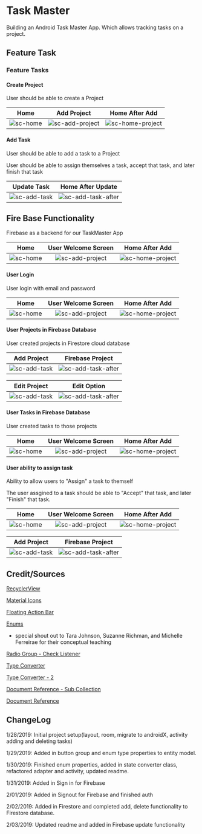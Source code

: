 # Task Master
Building an Android Task Master App. Which allows tracking tasks on a project.

## Feature Task

### Feature Tasks

#### Create Project

User should be able to create a Project

Home          |  Add Project |  Home After Add
:-------------------------:|:-------------------------: | :--------------------------------:
![sc-home](assets/sc-task-activitiy-1.png)  |  ![sc-add-project](assets/sc-task-activity-2.png) | ![sc-home-project](assets/sc-task-activity-3.png)

#### Add Task

User should be able to add a task to a Project

User should be able to assign themselves a task, accept that task, and later finish that task

Update Task          |  Home After Update
:-------------------------:|:-------------------------:
![sc-add-task](assets/sc-task-activity-4.png)  |  ![sc-add-task-after](assets/sc-task-activity-5.png)

## Fire Base Functionality

Firebase as a backend for our TaskMaster App

Home          |  User Welcome Screen |  Home After Add
:-------------------------:|:-------------------------: | :--------------------------------:
![sc-home](assets/firebase-add-project.png)  |  ![sc-add-project](assets/firebase-addproject1.png) | ![sc-home-project](assets/firebase-addproject2.png)

#### User Login 

User login with email and password

Home          |  User Welcome Screen |  Home After Add
:-------------------------:|:-------------------------: | :--------------------------------:
![sc-home](assets/firebase-signin1.png)  |  ![sc-add-project](assets/firebase-signin2.png) | ![sc-home-project](assets/firebase-signin3.png)

#### User Projects in Firebase Database

User created projects in Firestore cloud database

Add Project          |  Firebase Project
:-------------------------:|:-------------------------:
![sc-add-task](assets/firebase-addproject1.png)  |  ![sc-add-task-after](assets/firebase-snip-project.png)

Edit Project          |  Edit Option
:-------------------------:|:-------------------------:
![sc-add-task](assets/firebase-projectedit.png)  |  ![sc-add-task-after](assets/firebase-projectedit2.png)

#### User Tasks in Firebase Database

User created tasks to those projects

Home          |  User Welcome Screen |  Home After Add
:-------------------------:|:-------------------------: | :--------------------------------:
![sc-home](assets/firebase-add-task.png)  |  ![sc-add-project](assets/firebase-addtask1.png) | ![sc-home-project](assets/firebase-addtask2.png)

#### User ability to assign task

Ability to allow users to "Assign" a task to themself

The user assgined to a task should be able to "Accept" that task, and later "Finish" that task. 

Home          |  User Welcome Screen |  Home After Add
:-------------------------:|:-------------------------: | :--------------------------------:
![sc-home](assets/firebase-updatetask.png)  |  ![sc-add-project](assets/firebase-updatetask2.png) | ![sc-home-project](assets/firebase-updatetask3.png)

Add Project          |  Firebase Project
:-------------------------:|:-------------------------:
![sc-add-task](assets/firebase-snip-task.png)  |  ![sc-add-task-after](assets/firebase-snip-task2.png)


## Credit/Sources 
[RecyclerView](https://code.tutsplus.com/tutorials/getting-started-with-recyclerview-and-cardview-on-android--cms-23465)

[Material Icons](http://google.github.io/material-design-icons/)

[Floating Action Bar](https://guides.codepath.com/android/floating-action-buttons)

[Enums](https://javarevisited.blogspot.com/2011/08/enum-in-java-example-tutorial.html) 
 * special shout out to Tara Johnson, Suzanne Richman, and Michelle Ferreirae for their conceptual teaching
 
 [Radio Group - Check Listener](https://stackoverflow.com/questions/18536195/android-oncheckedchanged-for-radiogroup)
 
 [Type Converter](https://stackoverflow.com/questions/47435686/room-orm-enum-type-converter-error)
 
 [Type Converter - 2](https://stackoverflow.com/questions/44498616/android-architecture-components-using-enums)
 
 [Document Reference - Sub Collection](https://stackoverflow.com/questions/47514419/how-to-add-subcollection-to-a-document-in-firebase-cloud-firestore)
 
 [Document Reference](https://codelabs.developers.google.com/codelabs/firestore-android/#6)
 
 ## ChangeLog
 
 1/28/2019: Initial project setup(layout, room, migrate to androidX, activity adding and deleting tasks)
 
 1/29/2019: Added in button group and enum type properties to entity model. 
 
 1/30/2019: Finished enum properties, added in state converter class, refactored adapter and activity, updated readme.
 
 1/31/2019: Added in Sign in for Firebase
 
 2/01/2019: Added in Signout for Firebase and finished auth
 
 2/02/2019: Added in Firestore and completed add, delete functionality to Firestore database. 
 
 2/03/2019: Updated readme and added in Firebase update functionality 


